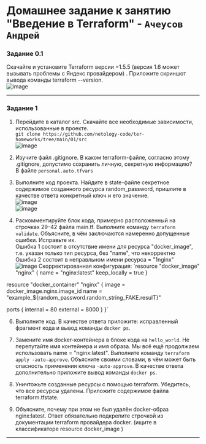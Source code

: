 # Домашнее задание к занятию  "Введение в Terraform" - `Ачеусов Андрей`

### Задание 0.1

Скачайте и установите Terraform версии =1.5.5 (версия 1.6 может вызывать проблемы с Яндекс провайдером) . Приложите скриншот вывода команды terraform --version.  
![image](https://github.com/AndrewAche/HW_ALL/assets/121398221/0e525ec0-7dbf-49ef-975d-abdb3b859b3c)  



---



### Задание 1
1.  Перейдите в каталог src. Скачайте все необходимые зависимости, использованные в проекте.  
`git clone https://github.com/netology-code/ter-homeworks/tree/main/01/src`  
![image](https://github.com/AndrewAche/HW_ALL/assets/121398221/387026ab-bf51-420b-9b4e-8f29ccfbf1eb)  

2.  Изучите файл .gitignore. В каком terraform-файле, согласно этому .gitignore, допустимо сохранить личную, секретную информацию?  
В файле `personal.auto.tfvars`  

3.  Выполните код проекта. Найдите в state-файле секретное содержимое созданного ресурса random_password, пришлите в качестве ответа конкретный ключ и его значение.  
![image](https://github.com/AndrewAche/HW_ALL/assets/121398221/baa2a4df-6ea2-4145-8180-9be8fa879650)  
![image](https://github.com/AndrewAche/HW_ALL/assets/121398221/fafd1d89-b87c-4174-b710-5a20d437be3b)  


4.  Раскомментируйте блок кода, примерно расположенный на строчках 29–42 файла main.tf. Выполните команду `terraform validate`. Объясните, в чём заключаются намеренно допущенные ошибки. Исправьте их.  
Ошибка 1 состоит в отсутствие имени для ресурса "docker_image", т.е. указан только тип ресурса, без "name", что некорректно  
Ошибка 2 состоит в неправльном имени ресурса = "1nginx"  
![image](https://github.com/AndrewAche/HW_ALL/assets/121398221/49e6295f-70d1-44ed-ba21-9b8abe4293a1)
Скорректированная конфигурация:
`resource "docker_image" "nginx" {
  name         = "nginx:latest"
  keep_locally = true
}

resource "docker_container" "nginx" {
  image = docker_image.nginx.image_id
  name  = "example_${random_password.random_string_FAKE.resulT}"

  ports {
    internal = 80
    external = 8000
  }
}`


6.  Выполните код. В качестве ответа приложите: исправленный фрагмент кода и вывод команды `docker ps`.  


7.  Замените имя docker-контейнера в блоке кода на `hello_world`. Не перепутайте имя контейнера и имя образа. Мы всё ещё продолжаем использовать name = "nginx:latest". Выполните команду `terraform apply -auto-approve`. Объясните своими словами, в чём может быть опасность применения ключа `-auto-approve`. В качестве ответа дополнительно приложите вывод команды `docker ps`.  


8.  Уничтожьте созданные ресурсы с помощью terraform. Убедитесь, что все ресурсы удалены. Приложите содержимое файла terraform.tfstate.  


9.  Объясните, почему при этом не был удалён docker-образ nginx:latest. Ответ обязательно подкрепите строчкой из документации terraform провайдера docker. (ищите в классификаторе resource docker_image )  



---

